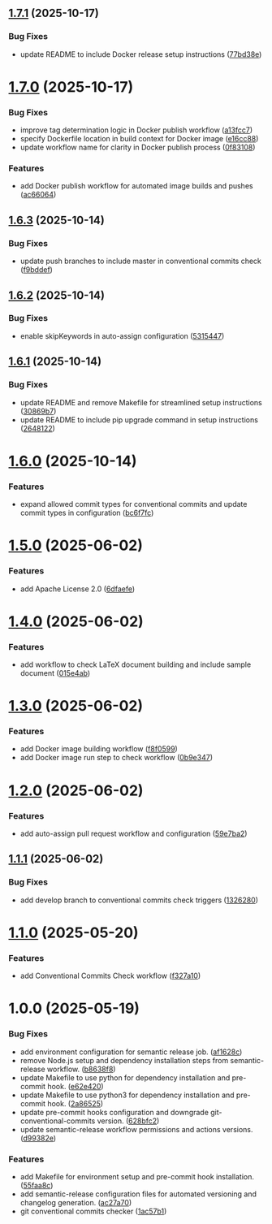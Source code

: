 ## [1.7.1](https://github.com/merendamattia/devops-automation-hub/compare/v1.7.0...v1.7.1) (2025-10-17)


### Bug Fixes

* update README to include Docker release setup instructions ([77bd38e](https://github.com/merendamattia/devops-automation-hub/commit/77bd38ef83fac32775f5292ae166ca0d8bca4c8c))

# [1.7.0](https://github.com/merendamattia/devops-automation-hub/compare/v1.6.3...v1.7.0) (2025-10-17)


### Bug Fixes

* improve tag determination logic in Docker publish workflow ([a13fcc7](https://github.com/merendamattia/devops-automation-hub/commit/a13fcc74953fc73f94db88f2fdea311f873f0748))
* specify Dockerfile location in build context for Docker image ([e16cc88](https://github.com/merendamattia/devops-automation-hub/commit/e16cc88dba4a5e519bd64041ba118c6fd5835667))
* update workflow name for clarity in Docker publish process ([0f83108](https://github.com/merendamattia/devops-automation-hub/commit/0f83108858f871178209e21265553a738323fc7b))


### Features

* add Docker publish workflow for automated image builds and pushes ([ac66064](https://github.com/merendamattia/devops-automation-hub/commit/ac66064ecfb287a0908e6c20e98b842d858ab979))

## [1.6.3](https://github.com/merendamattia/devops-automation-hub/compare/v1.6.2...v1.6.3) (2025-10-14)


### Bug Fixes

* update push branches to include master in conventional commits check ([f9bddef](https://github.com/merendamattia/devops-automation-hub/commit/f9bddef88b2b9dea9b48cbeda190e6d0d4830702))

## [1.6.2](https://github.com/merendamattia/devops-automation-hub/compare/v1.6.1...v1.6.2) (2025-10-14)


### Bug Fixes

* enable skipKeywords in auto-assign configuration ([5315447](https://github.com/merendamattia/devops-automation-hub/commit/53154475206bf80a0dfca2ee98922ea2c3d90e46))

## [1.6.1](https://github.com/merendamattia/devops-automation-hub/compare/v1.6.0...v1.6.1) (2025-10-14)


### Bug Fixes

* update README and remove Makefile for streamlined setup instructions ([30869b7](https://github.com/merendamattia/devops-automation-hub/commit/30869b7737e19f1f808b5267093c843f4e0e73d0))
* update README to include pip upgrade command in setup instructions ([2648122](https://github.com/merendamattia/devops-automation-hub/commit/2648122e846aa7d23b538738eaab30f47fe24ee9))

# [1.6.0](https://github.com/merendamattia/github-action/compare/v1.5.0...v1.6.0) (2025-10-14)


### Features

* expand allowed commit types for conventional commits and update commit types in configuration ([bc6f7fc](https://github.com/merendamattia/github-action/commit/bc6f7fc357bac85794164f99862c8537cab6b5bd))

# [1.5.0](https://github.com/merendamattia/github-action/compare/v1.4.0...v1.5.0) (2025-06-02)


### Features

* add Apache License 2.0 ([6dfaefe](https://github.com/merendamattia/github-action/commit/6dfaefe04b5b8d16714727163ffa8cd57b73e5a4))

# [1.4.0](https://github.com/merendamattia/github-action/compare/v1.3.0...v1.4.0) (2025-06-02)


### Features

* add workflow to check LaTeX document building and include sample document ([015e4ab](https://github.com/merendamattia/github-action/commit/015e4ab12af9bba63d9c3a599dd5778f16d701d5))

# [1.3.0](https://github.com/merendamattia/github-action/compare/v1.2.0...v1.3.0) (2025-06-02)


### Features

* add Docker image building workflow ([f8f0599](https://github.com/merendamattia/github-action/commit/f8f05996b64c34a1a4023e87cb6f4a7f9f3d9e75))
* add Docker image run step to check workflow ([0b9e347](https://github.com/merendamattia/github-action/commit/0b9e34700d6c31707e49120710a51c777cfd6cd8))

# [1.2.0](https://github.com/merendamattia/github-action/compare/v1.1.1...v1.2.0) (2025-06-02)


### Features

* add auto-assign pull request workflow and configuration ([59e7ba2](https://github.com/merendamattia/github-action/commit/59e7ba20523185fa8e80e04b0687fb0f65a7a91d))

## [1.1.1](https://github.com/merendamattia/github-action/compare/v1.1.0...v1.1.1) (2025-06-02)


### Bug Fixes

* add develop branch to conventional commits check triggers ([1326280](https://github.com/merendamattia/github-action/commit/13262808401768aa594ca0c6cad0a1ce3de016b5))

# [1.1.0](https://github.com/merendamattia/github-action/compare/v1.0.0...v1.1.0) (2025-05-20)


### Features

* add Conventional Commits Check workflow ([f327a10](https://github.com/merendamattia/github-action/commit/f327a10d81c8833b8bd0049c07a6e5bbb225b058))

# 1.0.0 (2025-05-19)


### Bug Fixes

* add environment configuration for semantic release job. ([af1628c](https://github.com/merendamattia/github-action/commit/af1628c4b053aad3f91a795f79cd964ca84419f7))
* remove Node.js setup and dependency installation steps from semantic-release workflow. ([b8638f8](https://github.com/merendamattia/github-action/commit/b8638f8e38662a7bf08811bc82fe98fa3d916981))
* update Makefile to use python for dependency installation and pre-commit hook. ([e62e420](https://github.com/merendamattia/github-action/commit/e62e4209d532e7b1f115eb2d9199a118d1661774))
* update Makefile to use python3 for dependency installation and pre-commit hook. ([2a86525](https://github.com/merendamattia/github-action/commit/2a86525a7b2117bb747d690f7e3be490849b5392))
* update pre-commit hooks configuration and downgrade git-conventional-commits version. ([628bfc2](https://github.com/merendamattia/github-action/commit/628bfc26cc1d58bb585ecf75dad6eb998b1215fc))
* update semantic-release workflow permissions and actions versions. ([d99382e](https://github.com/merendamattia/github-action/commit/d99382e52696deeaf5e4f4f578374d0f6c8b8949))


### Features

* add Makefile for environment setup and pre-commit hook installation. ([55faa8c](https://github.com/merendamattia/github-action/commit/55faa8cd5e762b6cdc03409973b37ed42f79c643))
* add semantic-release configuration files for automated versioning and changelog generation. ([ac27a70](https://github.com/merendamattia/github-action/commit/ac27a70b5707561d0b6e3932f4f287b9e133617f))
* git conventional commits checker ([1ac57b1](https://github.com/merendamattia/github-action/commit/1ac57b1c774020ed50fc921865abce356dd70465))
